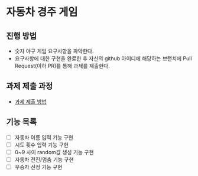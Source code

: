# 자동차 경주 게임
## 진행 방법
* 숫자 야구 게임 요구사항을 파악한다.
* 요구사항에 대한 구현을 완료한 후 자신의 github 아이디에 해당하는 브랜치에 Pull Request(이하 PR)를 통해 과제를 제출한다.

## 과제 제출 과정
* [과제 제출 방법](https://github.com/next-step/nextstep-docs/tree/master/precourse)

## 기능 목록
* [ ] 자동차 이름 입력 기능 구현
* [ ] 시도 횟수 입력 기능 구현
* [ ] 0~9 사이 random값 생성 기능 구현
* [ ] 자동차 전진/멈춤 기능 구현
* [ ] 우승자 선정 기능 구현
